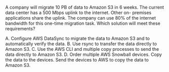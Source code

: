 A company will migrate 10 PB of data to Amazon S3 in 6 weeks. The current data center has a 500 Mbps uplink to the internet. Other on- premises applications share the uplink. The company can use 80% of the internet bandwidth for this one-time migration task. Which solution will meet these requirements? 

A. Configure AWS DataSync to migrate the data to Amazon S3 and to automatically verify the data. 
B. Use rsync to transfer the data directly to Amazon S3. 
C. Use the AWS CLI and multiple copy processes to send the data directly to Amazon S3. 
D. Order multiple AWS Snowball devices. Copy the data to the devices. Send the devices to AWS to copy the data to Amazon S3.